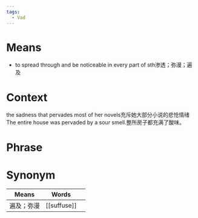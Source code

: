 ```yaml
---
tags:
  - Vad
---
```

# Means
- to spread through and be noticeable in every part of sth渗透；弥漫；遍及
# Context
the sadness that pervades most of her novels充斥她大部分小说的悲怆情绪
The entire house was pervaded by a sour smell.整所房子都充满了酸味。
# Phrase

# Synonym
| Means | Words       |     |
| ----- | ----------- | --- |
| 遍及；弥漫 | [[suffuse]] |     |
